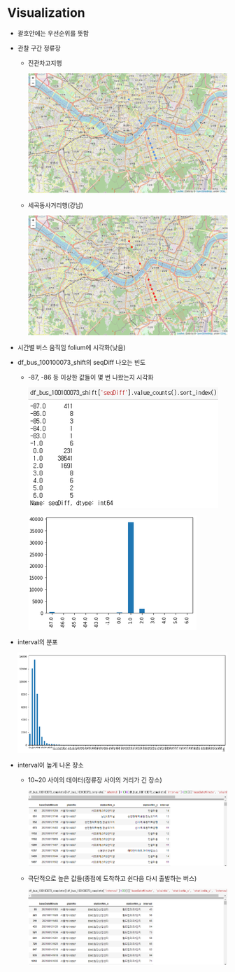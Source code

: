 # Visualization

* 괄호안에는 우선순위를 뜻함

* 관찰 구간 정류장

  * 진관차고지행

    ![image-20210819170432927](210819Visualization.assets/image-20210819170432927.png)

  * 세곡동사거리행(강남)

    ![image-20210819170454664](210819Visualization.assets/image-20210819170454664.png)

* 시간별 버스 움직임 folium에 시각화(낮음)

* df_bus_100100073_shift의 seqDiff 나오는 빈도

  * -87, -86 등 이상한 값들이 몇 번 나왔는지 시각화

    ![image-20210819163418462](210819Visualization.assets/image-20210819163418462.png)

    ![image-20210819163347024](210819Visualization.assets/image-20210819163347024.png)

* interval의 분포

  ![image-20210819164300131](210819Visualization.assets/image-20210819164300131.png)

* interval이 높게 나온 장소

  * 10~20 사이의 데이터(정류장 사이의 거리가 긴 장소)

    ![image-20210819164600319](210819Visualization.assets/image-20210819164600319.png)

  * 극단적으로 높은 값들(종점에 도착하고 쉰다음 다시 출발하는 버스)

    ![image-20210819164649694](210819Visualization.assets/image-20210819164649694.png)

